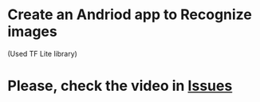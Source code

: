 # Create an Andriod app to Recognize images
(Used TF Lite library)

# Please, check the video in <a href='https://github.com/VladislavSmekhnov/ImageRecognizer_app/issues/1'> Issues </a>
